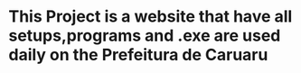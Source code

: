 # This Project is a website that have all setups,programs and .exe are used daily on the Prefeitura de Caruaru
